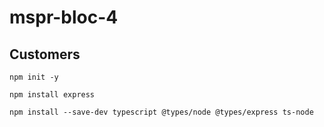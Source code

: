 # mspr-bloc-4

## Customers

```
npm init -y

npm install express

npm install --save-dev typescript @types/node @types/express ts-node
```